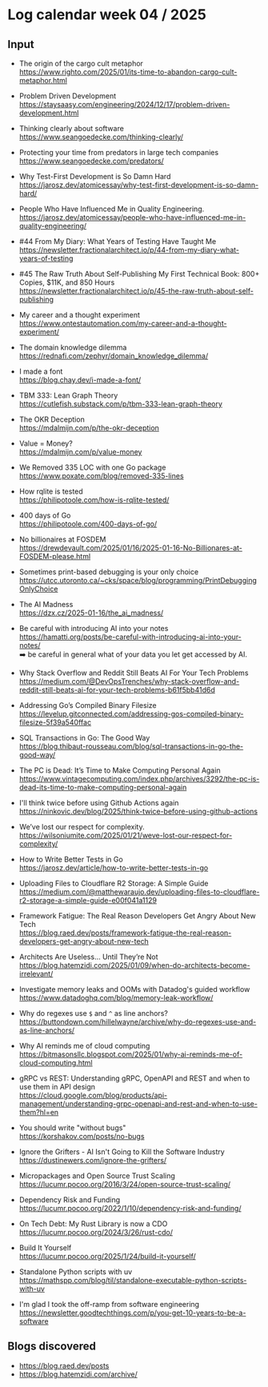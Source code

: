 # Log calendar week 04 / 2025


## Input

- The origin of the cargo cult metaphor  
https://www.righto.com/2025/01/its-time-to-abandon-cargo-cult-metaphor.html
- Problem Driven Development  
https://staysaasy.com/engineering/2024/12/17/problem-driven-development.html
- Thinking clearly about software  
https://www.seangoedecke.com/thinking-clearly/
- Protecting your time from predators in large tech companies  
https://www.seangoedecke.com/predators/
- Why Test-First Development is So Damn Hard  
https://jarosz.dev/atomicessay/why-test-first-development-is-so-damn-hard/
- People Who Have Influenced Me in Quality Engineering.  
https://jarosz.dev/atomicessay/people-who-have-influenced-me-in-quality-engineering/

- #44 From My Diary: What Years of Testing Have Taught Me  
https://newsletter.fractionalarchitect.io/p/44-from-my-diary-what-years-of-testing
- #45 The Raw Truth About Self-Publishing My First Technical Book: 800+ Copies, $11K, and 850 Hours  
https://newsletter.fractionalarchitect.io/p/45-the-raw-truth-about-self-publishing
- My career and a thought experiment  
https://www.ontestautomation.com/my-career-and-a-thought-experiment/
- The domain knowledge dilemma  
https://rednafi.com/zephyr/domain_knowledge_dilemma/
- I made a font  
https://blog.chay.dev/i-made-a-font/
- TBM 333: Lean Graph Theory  
https://cutlefish.substack.com/p/tbm-333-lean-graph-theory
- The OKR Deception  
https://mdalmijn.com/p/the-okr-deception
- Value = Money?  
https://mdalmijn.com/p/value-money
- We Removed 335 LOC with one Go package  
https://www.poxate.com/blog/removed-335-lines
- How rqlite is tested  
https://philipotoole.com/how-is-rqlite-tested/
- 400 days of Go  
https://philipotoole.com/400-days-of-go/
- No billionaires at FOSDEM  
https://drewdevault.com/2025/01/16/2025-01-16-No-Billionares-at-FOSDEM-please.html
- Sometimes print-based debugging is your only choice  
https://utcc.utoronto.ca/~cks/space/blog/programming/PrintDebuggingOnlyChoice
- The AI Madness  
https://dzx.cz/2025-01-16/the_ai_madness/


- Be careful with introducing AI into your notes  
https://hamatti.org/posts/be-careful-with-introducing-ai-into-your-notes/  
:arrow_right: be careful in general what of your data you let get accessed by AI.

- Why Stack Overflow and Reddit Still Beats AI For Your Tech Problems  
https://medium.com/@DevOpsTrenches/why-stack-overflow-and-reddit-still-beats-ai-for-your-tech-problems-b61f5bb41d6d
- Addressing Go’s Compiled Binary Filesize  
https://levelup.gitconnected.com/addressing-gos-compiled-binary-filesize-5f39a540ffac

- SQL Transactions in Go: The Good Way  
https://blog.thibaut-rousseau.com/blog/sql-transactions-in-go-the-good-way/
- The PC is Dead: It’s Time to Make Computing Personal Again  
https://www.vintagecomputing.com/index.php/archives/3292/the-pc-is-dead-its-time-to-make-computing-personal-again
- I'll think twice before using Github Actions again  
https://ninkovic.dev/blog/2025/think-twice-before-using-github-actions

- We’ve lost our respect for complexity.  
https://wilsoniumite.com/2025/01/21/weve-lost-our-respect-for-complexity/

- How to Write Better Tests in Go  
https://jarosz.dev/article/how-to-write-better-tests-in-go

- Uploading Files to Cloudflare R2 Storage: A Simple Guide  
https://medium.com/@matthewaraujo.dev/uploading-files-to-cloudflare-r2-storage-a-simple-guide-e00f041a1129

- Framework Fatigue: The Real Reason Developers Get Angry About New Tech  
https://blog.raed.dev/posts/framework-fatigue-the-real-reason-developers-get-angry-about-new-tech

- Architects Are Useless… Until They’re Not  
https://blog.hatemzidi.com/2025/01/09/when-do-architects-become-irrelevant/

- Investigate memory leaks and OOMs with Datadog's guided workflow  
https://www.datadoghq.com/blog/memory-leak-workflow/

- Why do regexes use `$` and `^` as line anchors?  
https://buttondown.com/hillelwayne/archive/why-do-regexes-use-and-as-line-anchors/

- Why AI reminds me of cloud computing  
https://bitmasonsllc.blogspot.com/2025/01/why-ai-reminds-me-of-cloud-computing.html

- gRPC vs REST: Understanding gRPC, OpenAPI and REST and when to use them in API design  
https://cloud.google.com/blog/products/api-management/understanding-grpc-openapi-and-rest-and-when-to-use-them?hl=en
- You should write "without bugs"  
https://korshakov.com/posts/no-bugs
- Ignore the Grifters - AI Isn't Going to Kill the Software Industry  
https://dustinewers.com/ignore-the-grifters/
- Micropackages and Open Source Trust Scaling  
https://lucumr.pocoo.org/2016/3/24/open-source-trust-scaling/
- Dependency Risk and Funding  
https://lucumr.pocoo.org/2022/1/10/dependency-risk-and-funding/
- On Tech Debt: My Rust Library is now a CDO  
https://lucumr.pocoo.org/2024/3/26/rust-cdo/
- Build It Yourself  
https://lucumr.pocoo.org/2025/1/24/build-it-yourself/
- Standalone Python scripts with uv  
https://mathspp.com/blog/til/standalone-executable-python-scripts-with-uv

- I'm glad I took the off-ramp from software engineering  
https://newsletter.goodtechthings.com/p/you-get-10-years-to-be-a-software


## Blogs discovered
- https://blog.raed.dev/posts
- https://blog.hatemzidi.com/archive/


